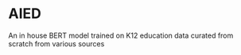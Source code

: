 # AIED

An in house BERT model trained on K12 education data curated from scratch from various sources
